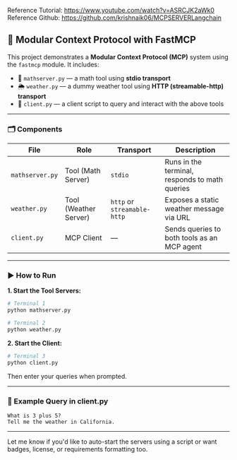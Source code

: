 Reference Tutorial: https://www.youtube.com/watch?v=ASRCJK2aWk0
Reference Github: https://github.com/krishnaik06/MCPSERVERLangchain

## 🧠 Modular Context Protocol with FastMCP

This project demonstrates a **Modular Context Protocol (MCP)** system using the `fastmcp` module. It includes:

* 🧮 `mathserver.py` — a math tool using **stdio transport**
* 🌦️ `weather.py` — a dummy weather tool using **HTTP (streamable-http) transport**
* 🤖 `client.py` — a client script to query and interact with the above tools

---

### 🗂️ Components

| File            | Role                  | Transport                   | Description                                    |
| --------------- | --------------------- | --------------------------- | ---------------------------------------------- |
| `mathserver.py` | Tool (Math Server)    | `stdio`                     | Runs in the terminal, responds to math queries |
| `weather.py`    | Tool (Weather Server) | `http` or `streamable-http` | Exposes a static weather message via URL       |
| `client.py`     | MCP Client            | —                           | Sends queries to both tools as an MCP agent    |

---

### ▶️ How to Run

**1. Start the Tool Servers:**

```bash
# Terminal 1
python mathserver.py

# Terminal 2
python weather.py
```

**2. Start the Client:**

```bash
# Terminal 3
python client.py
```

Then enter your queries when prompted.

---

### 💬 Example Query in client.py

```text
What is 3 plus 5?
Tell me the weather in California.
```

---

Let me know if you'd like to auto-start the servers using a script or want badges, license, or requirements formatting too.
